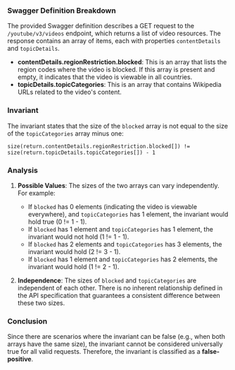### Swagger Definition Breakdown
The provided Swagger definition describes a GET request to the `/youtube/v3/videos` endpoint, which returns a list of video resources. The response contains an array of items, each with properties `contentDetails` and `topicDetails`. 

- **contentDetails.regionRestriction.blocked**: This is an array that lists the region codes where the video is blocked. If this array is present and empty, it indicates that the video is viewable in all countries.
- **topicDetails.topicCategories**: This is an array that contains Wikipedia URLs related to the video's content.

### Invariant
The invariant states that the size of the `blocked` array is not equal to the size of the `topicCategories` array minus one: 

`size(return.contentDetails.regionRestriction.blocked[]) != size(return.topicDetails.topicCategories[]) - 1`

### Analysis
1. **Possible Values**: The sizes of the two arrays can vary independently. For example:
   - If `blocked` has 0 elements (indicating the video is viewable everywhere), and `topicCategories` has 1 element, the invariant would hold true (0 != 1 - 1).
   - If `blocked` has 1 element and `topicCategories` has 1 element, the invariant would not hold (1 != 1 - 1).
   - If `blocked` has 2 elements and `topicCategories` has 3 elements, the invariant would hold (2 != 3 - 1).
   - If `blocked` has 1 element and `topicCategories` has 2 elements, the invariant would hold (1 != 2 - 1).

2. **Independence**: The sizes of `blocked` and `topicCategories` are independent of each other. There is no inherent relationship defined in the API specification that guarantees a consistent difference between these two sizes.

### Conclusion
Since there are scenarios where the invariant can be false (e.g., when both arrays have the same size), the invariant cannot be considered universally true for all valid requests. Therefore, the invariant is classified as a **false-positive**.

